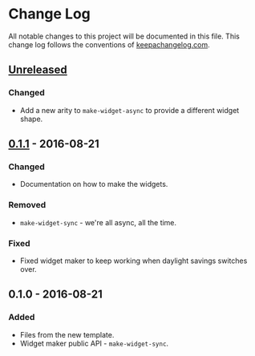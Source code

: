 # Change Log
All notable changes to this project will be documented in this file. This change log follows the conventions of [keepachangelog.com](http://keepachangelog.com/).

## [Unreleased]
### Changed
- Add a new arity to `make-widget-async` to provide a different widget shape.

## [0.1.1] - 2016-08-21
### Changed
- Documentation on how to make the widgets.

### Removed
- `make-widget-sync` - we're all async, all the time.

### Fixed
- Fixed widget maker to keep working when daylight savings switches over.

## 0.1.0 - 2016-08-21
### Added
- Files from the new template.
- Widget maker public API - `make-widget-sync`.

[Unreleased]: https://github.com/your-name/auth-playground/compare/0.1.1...HEAD
[0.1.1]: https://github.com/your-name/auth-playground/compare/0.1.0...0.1.1
